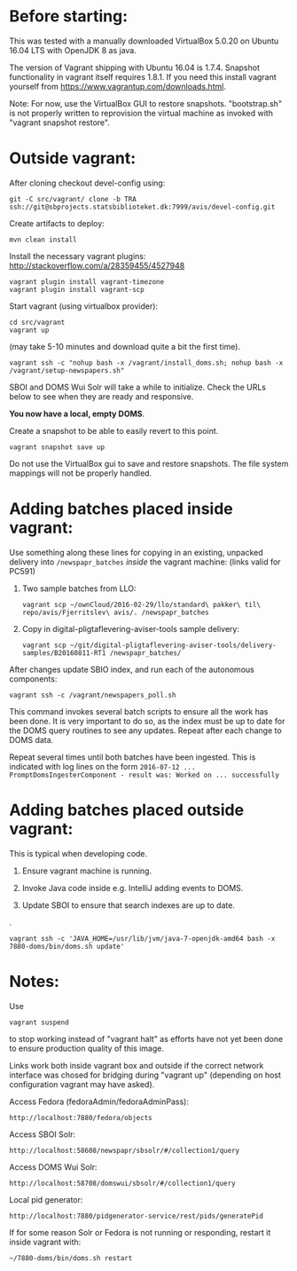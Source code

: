 Before starting:
===

This was tested with a manually downloaded VirtualBox 5.0.20 on Ubuntu 16.04 LTS with OpenJDK 8 as java.

The version of Vagrant shipping with Ubuntu 16.04 is 1.7.4.  Snapshot functionality in vagrant itself requires
1.8.1.  If you need this install vagrant yourself from https://www.vagrantup.com/downloads.html.


Note:  For now, use the VirtualBox GUI to restore snapshots.  "bootstrap.sh" is not properly
written to reprovision the virtual machine as invoked with "vagrant snapshot restore".

Outside vagrant:
===

After cloning checkout devel-config using:

    git -C src/vagrant/ clone -b TRA ssh://git@sbprojects.statsbiblioteket.dk:7999/avis/devel-config.git

Create artifacts to deploy:

    mvn clean install

Install the necessary vagrant plugins: http://stackoverflow.com/a/28359455/4527948

    vagrant plugin install vagrant-timezone
    vagrant plugin install vagrant-scp

Start vagrant (using virtualbox provider):

    cd src/vagrant
    vagrant up

(may take 5-10 minutes and download quite a bit the first time).

    vagrant ssh -c "nohup bash -x /vagrant/install_doms.sh; nohup bash -x /vagrant/setup-newspapers.sh"

SBOI and DOMS Wui Solr will take a while to initialize.  Check
the URLs below to see when they are ready and responsive.

**You now have a local, empty DOMS**.

Create a snapshot to be able to easily revert to this point.

    vagrant snapshot save up

Do not use the VirtualBox gui to save and restore snapshots.  The
file system mappings will not be properly handled.


Adding batches placed inside vagrant:
===

Use something along these lines for copying in an existing, unpacked delivery into `/newspapr_batches` 
_inside_ the vagrant machine: (links valid for PC591)
 
1. Two sample batches from LLO:

    `vagrant scp ~/ownCloud/2016-02-29/llo/standard\ pakker\ til\ repo/avis/Fjerritslev\ avis/. /newspapr_batches`

2. Copy in digital-pligtaflevering-aviser-tools sample delivery:

    `vagrant scp ~/git/digital-pligtaflevering-aviser-tools/delivery-samples/B20160811-RT1 /newspapr_batches/`
    
After changes update SBIO index, and run each of the autonomous components:

    vagrant ssh -c /vagrant/newspapers_poll.sh

This command invokes several batch scripts to ensure all the work has been done.
It is very important to do so, as the index must be up to date for the DOMS
query routines to see any updates.  Repeat after each change to DOMS data.

Repeat several times until both batches have been ingested.  This is indicated with log
lines on the form
`2016-07-12 ... PromptDomsIngesterComponent - result was: Worked on ... successfully`


Adding batches placed outside vagrant: 
===

This is typical when developing code.

1. Ensure vagrant machine is running.

2. Invoke Java code inside e.g. IntelliJ adding events to DOMS.
 
3. Update SBOI to ensure that search indexes are up to date.

.

    vagrant ssh -c 'JAVA_HOME=/usr/lib/jvm/java-7-openjdk-amd64 bash -x 7880-doms/bin/doms.sh update'




Notes:
===

Use

    vagrant suspend

to stop working instead of "vagrant halt" as efforts have not yet been
done to ensure production quality of this image.


Links work both inside vagrant box and outside if the correct network interface
was chosed for bridging during "vagrant up" (depending on host configuration
vagrant may have asked).

Access Fedora (fedoraAdmin/fedoraAdminPass):

    http://localhost:7880/fedora/objects

Access SBOI Solr:

    http://localhost:58608/newspapr/sbsolr/#/collection1/query

Access DOMS Wui Solr:

    http://localhost:58708/domswui/sbsolr/#/collection1/query

Local pid generator:

    http://localhost:7880/pidgenerator-service/rest/pids/generatePid

If for some reason Solr or Fedora is not running or responding, restart it inside vagrant with:

    ~/7880-doms/bin/doms.sh restart


